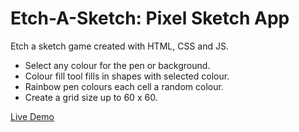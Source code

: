 # Etch-A-Sketch: Pixel Sketch App

Etch a sketch game created with HTML, CSS and JS.

* Select any colour for the pen or background.
* Colour fill tool fills in shapes with selected colour.
* Rainbow pen colours each cell a random colour.
* Create a grid size up to 60 x 60.
 
[Live Demo](https://matodev4899.github.io/Etch-A-Sketch/)
